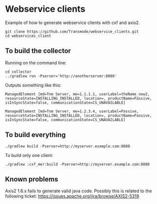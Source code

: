 Webservice clients
==================

Example of how to generate webservice clients with cxf and axis2.

    git clone https://github.com/Transmode/webservice_clients.git
    cd webservices_client

To build the collector
----------------------

Running on the command line:

    cd collector   
    ../gradlew run -Pserver='http://anotherserver:8080'

Outputs something like this:

    ManagedElement [md=Tnm Server, me=1.1.1.1, userLabel=theName_new2, resourceState=INSTALLING_INSTALLED, location=, productName=Passive, isInSyncState=false, communicationState=CS_UNAVAILABLE]

    ManagedElement [md=Tnm Server, me=1.2.3.4, userLabel=Passive, resourceState=INSTALLING_INSTALLED, location=, productName=Passive, isInSyncState=false, communicationState=CS_UNAVAILABLE]
    


To build everything
-------------------

    ./gradlew build -Pserver=http://myserver.example.com:8080

To build only one client:

    ./gradlew :cxf_mer:build -Pserver=http://myserver.example.com:8080

Known problems
--------------

Axis2 1.6.x fails to generate valid java code.
Possibly this is related to the following ticket:
https://issues.apache.org/jira/browse/AXIS2-5319



